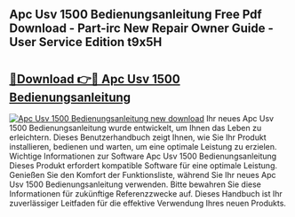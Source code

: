 ## Apc Usv 1500 Bedienungsanleitung Free Pdf Download - Part-irc New Repair Owner Guide - User Service Edition t9x5H

# <h2><a href="http://df3gxw.blite.top/?on=Apc+Usv+1500+Bedienungsanleitung">🔗Download 👉🔴 Apc Usv 1500 Bedienungsanleitung</a></h2>

[![Apc Usv 1500 Bedienungsanleitung new download](https://i.imgur.com/lujVjoI.png)](http://df3gxw.blite.top/?on=Apc+Usv+1500+Bedienungsanleitung)
Ihr neues Apc Usv 1500 Bedienungsanleitung wurde entwickelt, um Ihnen das Leben zu erleichtern. Dieses Benutzerhandbuch zeigt Ihnen, wie Sie Ihr Produkt installieren, bedienen und warten, um eine optimale Leistung zu erzielen. Wichtige Informationen zur Software Apc Usv 1500 Bedienungsanleitung Dieses Produkt erfordert kompatible Software für eine optimale Leistung. Genießen Sie den Komfort der Funktionsliste, während Sie Ihr neues Apc Usv 1500 Bedienungsanleitung verwenden. Bitte bewahren Sie diese Informationen für zukünftige Referenzzwecke auf. Dieses Handbuch ist Ihr zuverlässiger Leitfaden für die effektive Verwendung Ihres neuen Produkts.
